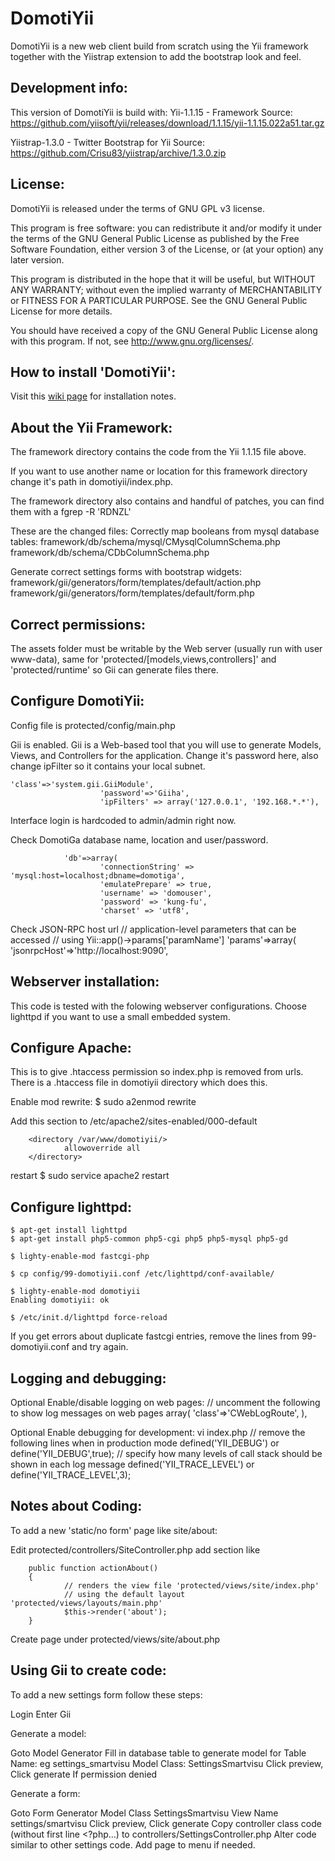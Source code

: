 DomotiYii
=========

DomotiYii is a new web client build from scratch using the Yii
framework together with the Yiistrap extension to add the bootstrap look and feel.

Development info:
----------------
This version of DomotiYii is build with:
Yii-1.1.15 - Framework
Source: https://github.com/yiisoft/yii/releases/download/1.1.15/yii-1.1.15.022a51.tar.gz

Yiistrap-1.3.0 - Twitter Bootstrap for Yii
Source: https://github.com/Crisu83/yiistrap/archive/1.3.0.zip

License:
-------
DomotiYii is released under the terms of GNU GPL v3 license.

This program is free software: you can redistribute it and/or modify
it under the terms of the GNU General Public License as published by
the Free Software Foundation, either version 3 of the License, or
(at your option) any later version.

This program is distributed in the hope that it will be useful,
but WITHOUT ANY WARRANTY; without even the implied warranty of
MERCHANTABILITY or FITNESS FOR A PARTICULAR PURPOSE. See the
GNU General Public License for more details.

You should have received a copy of the GNU General Public License
along with this program. If not, see http://www.gnu.org/licenses/.

How to install 'DomotiYii':
-------------------

Visit this [wiki page](http://domotiga.nl/projects/domotiyii/wiki/Installation) for installation notes.

About the Yii Framework:
-------------
The framework directory contains the code from the Yii 1.1.15 file above.

If you want to use another name or location for this framework directory
change it's path in domotiyii/index.php.

The framework directory also contains and handful of patches, you can find them with a fgrep -R 'RDNZL'

These are the changed files:
Correctly map booleans from mysql database tables:
framework/db/schema/mysql/CMysqlColumnSchema.php
framework/db/schema/CDbColumnSchema.php

Generate correct settings forms with bootstrap widgets:
framework/gii/generators/form/templates/default/action.php
framework/gii/generators/form/templates/default/form.php

Correct permissions:
-------------------
The assets folder must be writable by the Web server (usually run with user www-data), same for 'protected/[models,views,controllers]' and 'protected/runtime'
so Gii can generate files there.

Configure DomotiYii:
-------------------
Config file is protected/config/main.php

Gii is enabled.
Gii is a Web-based tool that you will use to generate Models, Views, and Controllers for the application. 
Change it's password here, also change ipFilter so it contains your local subnet.

    'class'=>'system.gii.GiiModule',
                        'password'=>'Giiha',
                        'ipFilters' => array('127.0.0.1', '192.168.*.*'),

Interface login is hardcoded to admin/admin right now.

Check DomotiGa database name, location and user/password.

                'db'=>array(
                        'connectionString' => 'mysql:host=localhost;dbname=domotiga',
                        'emulatePrepare' => true,
                        'username' => 'domouser',
                        'password' => 'kung-fu',
                        'charset' => 'utf8',

Check JSON-RPC host url
        // application-level parameters that can be accessed
        // using Yii::app()->params['paramName']
        'params'=>array(
                'jsonrpcHost'=>'http://localhost:9090',


Webserver installation:
----------------------

This code is tested with the folowing webserver configurations.
Choose lighttpd if you want to use a small embedded system.


Configure Apache:
----------------

This is to give .htaccess permission so index.php is removed from urls.
There is a .htaccess file in domotiyii directory which does this.

Enable mod rewrite:
$ sudo a2enmod rewrite

Add this section to /etc/apache2/sites-enabled/000-default

        <directory /var/www/domotiyii/>
                allowoverride all
        </directory>

restart
$ sudo service apache2 restart


Configure lighttpd:
------------------

	$ apt-get install lighttpd
	$ apt-get install php5-common php5-cgi php5 php5-mysql php5-gd

	$ lighty-enable-mod fastcgi-php

	$ cp config/99-domotiyii.conf /etc/lighttpd/conf-available/

	$ lighty-enable-mod domotiyii
	Enabling domotiyii: ok

	$ /etc/init.d/lighttpd force-reload

If you get errors about duplicate fastcgi entries, remove the lines from 99-domotiyii.conf and try again.


Logging and debugging:
---------------------

Optional Enable/disable logging on web pages:
                             // uncomment the following to show log messages on web pages
                                array(
                                        'class'=>'CWebLogRoute',
                                ),


Optional Enable debugging for development:
vi index.php
// remove the following lines when in production mode
defined('YII_DEBUG') or define('YII_DEBUG',true);
// specify how many levels of call stack should be shown in each log message
defined('YII_TRACE_LEVEL') or define('YII_TRACE_LEVEL',3);


Notes about Coding:
------------------

To add a new 'static/no form' page like site/about:

Edit protected/controllers/SiteController.php
add section like

        public function actionAbout()
        {
                // renders the view file 'protected/views/site/index.php'
                // using the default layout 'protected/views/layouts/main.php'
                $this->render('about');
        }

Create page under protected/views/site/about.php


Using Gii to create code:
------------------------

To add a new settings form follow these steps:

Login
Enter Gii
<Giiha>

Generate a model:

Goto Model Generator
Fill in database table to generate model for
Table Name:
eg settings_smartvisu
Model Class:
SettingsSmartvisu
Click preview, Click generate
If permission denied

Generate a form:

Goto Form Generator
Model Class
SettingsSmartvisu
View Name
settings/smartvisu
Click preview, Click generate
Copy controller class code (without first line <?php...) to controllers/SettingsController.php
Alter code similar to other settings code.
Add page to menu if needed.

